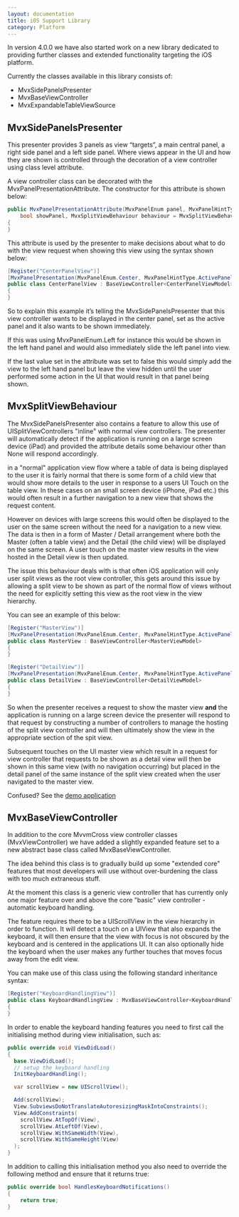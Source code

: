 ```yaml
---
layout: documentation
title: iOS Support Library
category: Platform
---
```

In version 4.0.0 we have also started work on a new library dedicated to providing further classes and extended functionality targeting the iOS platform.

Currently the classes available in this library consists of:

 * MvxSidePanelsPresenter
 * MvxBaseViewController
 * MvxExpandableTableViewSource

## MvxSidePanelsPresenter

This presenter provides 3 panels as view “targets”, a main central panel, a right side panel and a left side panel.  Where views appear in the UI and how they are shown is controlled through the decoration of a view controller using  class level attribute.

A view controller class can be decorated with the MvxPanelPresentationAttribute.  The constructor for this attribute is shown below:
```c# 
public MvxPanelPresentationAttribute(MvxPanelEnum panel, MvxPanelHintType hintType, 
    bool showPanel, MvxSplitViewBehaviour behaviour = MvxSplitViewBehaviour.None)
{
}
```
This attribute is used by the presenter to make decisions about what to do with the view request when showing this view using the syntax shown below:
```c# 
[Register("CenterPanelView")]
[MvxPanelPresentation(MvxPanelEnum.Center, MvxPanelHintType.ActivePanel, true)]
public class CenterPanelView : BaseViewController<CenterPanelViewModel>
{
}
```

So to explain this example it’s telling the MvxSidePanelsPresenter that this view controller wants to be displayed in the center panel, set as the active panel and it also wants to be shown immediately.

If this was using MvxPanelEnum.Left for instance this would be shown in the left hand panel and would also immediately slide the left panel into view.

If the last value set in the attribute was set to false this would simply add the view to the left hand panel but leave the view hidden until the user performed some action in the UI that would result in that panel being shown.

## MvxSplitViewBehaviour

The MvxSidePanelsPresenter also contains a feature to allow this use of UISplitViewControllers "inline" with normal view controllers.  The presenter will automatically detect if the application is running on a large screen device (iPad) and provided the attribute details some behaviour other than None will respond accordingly.

in a "normal" application view flow where a table of data is being displayed to the user it is fairly normal that there is some form of a child view that would show more details to the user in response to a users UI Touch on the table view.  In these cases on an small screen device (iPhone, iPad etc.) this would often result in a further navigation to a new view that shows the request content.

However on devices with large screens this would often be displayed to the user on the same screen without the need for a navigation to a new view.  The data is then in a form of Master / Detail arrangement where both the Master (often a table view) and the Detail (the child view) will be displayed on the same screen.  A user touch on the master view results in the view hosted in the Detail view is then updated.

The issue this behaviour deals with is that often iOS application will only user split views as the root view controller, this gets around this issue by allowing a split view to be shown as part of the normal flow of views without the need for explicitly setting this view as the root view in the view hierarchy.

You can see an example of this below:
```c# 
[Register("MasterView")]
[MvxPanelPresentation(MvxPanelEnum.Center, MvxPanelHintType.ActivePanel, true, MvxSplitViewBehaviour.Master)]
public class MasterView : BaseViewController<MasterViewModel>
{
}

[Register("DetailView")]
[MvxPanelPresentation(MvxPanelEnum.Center, MvxPanelHintType.ActivePanel, true, MvxSplitViewBehaviour.Detail)]
public class DetailView : BaseViewController<DetailViewModel>
{
}


```
So when the presenter receives a request to show the master view **and** the application is running on a large screen device the presenter will respond to that request by constructing a number of controllers to manage the hosting of the split view controller and will then ultimately show the view in the appropriate section of the spit view.

Subsequent touches on the UI master view which result in a request for view controller that requests to be shown as a detail view will then be shown in this same view (with no navigation occurring) but placed in the detail panel of the same instance of the split view created when the user navigated to the master view.

Confused?  See the [demo application](https://github.com/MvvmCross/MvvmCross-iOSSupport)

## MvxBaseViewController

In addition to the core MvvmCross view controller classes (MvxViewController) we have added a slightly expanded feature set to a new abstract base class called MvxBaseViewController.

The idea behind this class is to gradually build up some "extended core" features that most developers will use without over-burdening  the class with too much extraneous stuff.

At the moment this class is a generic view controller that has currently only one major feature over and above the core "basic" view controller - automatic keyboard handling.

The feature requires there to be a UIScrollView in the view hierarchy in order to function.  It will detect a touch on a UIView that also expands the keyboard, it will then ensure that the view with focus is not obscured by the keyboard and is centered in the applications UI.  It can also optionally hide the keyboard when the user makes any further touches that moves focus away from the edit view.

You can make use of this class using the following standard inheritance syntax:
```c# 
[Register("KeyboardHandlingView")]
public class KeyboardHandlingView : MvxBaseViewController<KeyboardHandlingViewModel>
{
}
```
In order to enable the keyboard handing features you need to first call the initialising method during view initialisation, such as:
```c# 
public override void ViewDidLoad()
{
  base.ViewDidLoad();
  // setup the keyboard handling
  InitKeyboardHandling();

  var scrollView = new UIScrollView();

  Add(scrollView);
  View.SubviewsDoNotTranslateAutoresizingMaskIntoConstraints();
  View.AddConstraints(
    scrollView.AtTopOf(View),
    scrollView.AtLeftOf(View),
    scrollView.WithSameWidth(View),
    scrollView.WithSameHeight(View)
  );
}
```
In addition to calling this initialisation method you also need to override the following method and ensure that it returns true:
```c# 
public override bool HandlesKeyboardNotifications()
{
	return true;
}
```